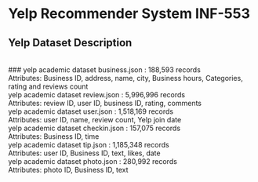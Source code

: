 # Yelp Recommender System INF-553
## Yelp Dataset Description
<br/> ### yelp academic dataset business.json : 188,593 records 
<br/> Attributes: Business ID, address, name, city, Business hours, Categories, rating and reviews count
<br/> yelp academic dataset review.json : 5,996,996 records
<br/> Attributes: review ID, user ID, business ID, rating, comments
<br/> yelp academic dataset user.json : 1,518,169 records
<br/> Attributes: user ID, name, review count, Yelp join date
<br/> yelp academic dataset checkin.json : 157,075 records
<br/> Attributes: Business ID, time
<br/> yelp academic dataset tip.json : 1,185,348 records
<br/> Attributes: user ID, Business ID, text, likes, date
<br/> yelp academic dataset photo.json : 280,992 records
<br/> Attributes: photo ID, Business ID, text
